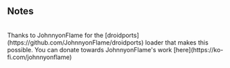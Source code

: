 ## Notes
<br/>
Thanks to JohnnyonFlame for the [droidports](https://github.com/JohnnyonFlame/droidports) loader that makes this possible.
You can donate towards JohnnyonFlame's work [here](https://ko-fi.com/johnnyonflame)
<br/>
